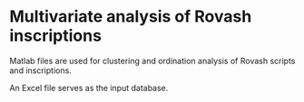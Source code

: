 # Multivariate analysis of Rovash inscriptions

Matlab files are used for clustering and ordination analysis of Rovash scripts and inscriptions.

An Excel file serves as the input database.

